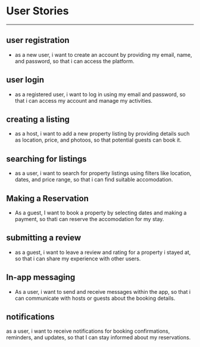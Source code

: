 # User Stories
***
## user registration
- as a new user, i want to create an account by providing my email, name, and password, so that i can access the platform.

## user login
- as a registered user, i want to log in using my email and password, so that i can access my account and manage my activities.

## creating a listing
- as a host, i want to add a new property listing by providing details such as location, price, and photoos, so that potential guests can book it.

## searching for listings
- as a user, i want to search for property listings using filters like location, dates, and price range, so that i can find suitable accomodation.

## Making a Reservation
- As a guest, I want to book a property by selecting dates and making a payment, so thati can reserve the accomodation for my stay.

## submitting a review
- as a guest, i want to leave a review and rating for a property i stayed at, so that i can share my experience with other users.

## In-app messaging
- As a user, i want to send and receive messages within the app, so that i can communicate with hosts or guests about the booking details.

## notifications
as a user, i want to receive notifications for booking confirmations, reminders, and updates, so that I can stay informed about my reservations.